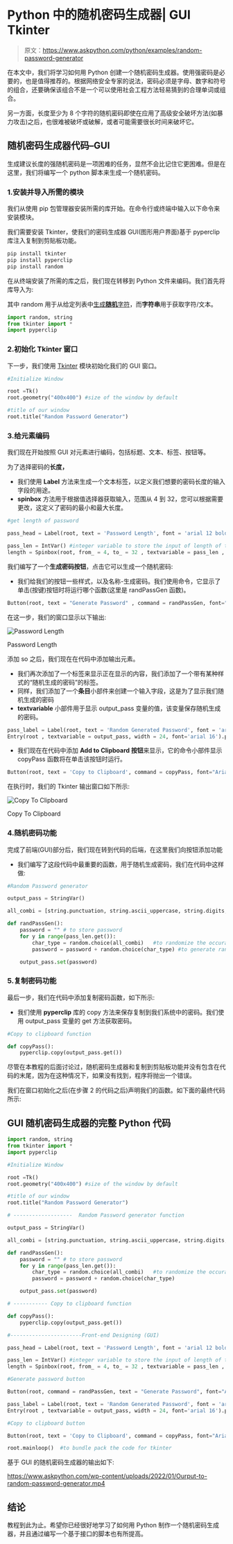 # Python 中的随机密码生成器| GUI Tkinter

> 原文：<https://www.askpython.com/python/examples/random-password-generator>

在本文中，我们将学习如何用 Python 创建一个随机密码生成器。使用强密码是必要的，也是值得推荐的。根据网络安全专家的说法，密码必须是字母、数字和符号的组合，还要确保该组合不是一个可以使用社会工程方法轻易猜到的合理单词或组合。

另一方面，长度至少为 8 个字符的随机密码即使在应用了高级安全破坏方法(如暴力攻击)之后，也很难被破坏或破解，或者可能需要很长时间来破坏它。

## 随机密码生成器代码–GUI

生成建议长度的强随机密码是一项困难的任务，显然不会比记住它更困难。但是在这里，我们将编写一个 python 脚本来生成一个随机密码。

### 1.安装并导入所需的模块

我们从使用 pip 包管理器安装所需的库开始。在命令行或终端中输入以下命令来安装模块。

我们需要安装 Tkinter，使我们的密码生成器 GUI(图形用户界面)基于 pyperclip 库注入复制到剪贴板功能。

```py
pip install tkinter
pip install pyperclip
pip install random

```

在从终端安装了所需的库之后，我们现在转移到 Python 文件来编码。我们首先将库导入为:

其中 random 用于从给定列表中[生成**随机**字符](https://www.askpython.com/python/examples/generate-random-strings-in-python)，而**字符串**用于获取字符/文本。

```py
import random, string
from tkinter import *
import pyperclip

```

### 2.初始化 Tkinter 窗口

下一步，我们使用 [Tkinter](https://www.askpython.com/python-modules/tkinter/tkinter-font-class) 模块初始化我们的 GUI 窗口。

```py
#Initialize Window

root =Tk()
root.geometry("400x400") #size of the window by default

#title of our window
root.title("Random Password Generator")

```

### 3.给元素编码

我们现在开始按照 GUI 对元素进行编码，包括标题、文本、标签、按钮等。

为了选择密码的**长度，**

*   我们使用 **Label** 方法来生成一个文本标签，以定义我们想要的密码长度的输入字段的用途。
*   **spinbox** 方法用于根据值选择器获取输入，范围从 4 到 32，您可以根据需要更改，这定义了密码的最小和最大长度。

```py
#get length of password

pass_head = Label(root, text = 'Password Length', font = 'arial 12 bold').pack(pady=10) #to generate label heading

pass_len = IntVar() #integer variable to store the input of length of the password wanted
length = Spinbox(root, from_ = 4, to_ = 32 , textvariable = pass_len , width = 24, font='arial 16').pack()

```

我们编写了一个**生成密码按钮**，点击它可以生成一个随机密码:

*   我们给我们的按钮一些样式，以及名称-生成密码。我们使用命令，它显示了单击(按键)按钮时将运行哪个函数(这里是 randPassGen 函数)。

```py
Button(root, text = "Generate Password" , command = randPassGen, font="Arial 10", bg='lightblue', fg='black', activebackground="teal", padx=5, pady=5 ).pack(pady= 20)

```

在这一步，我们的窗口显示以下输出:

![Password Length](img/a45958dfb2aa79121b9eb78513544ca9.png)

Password Length

添加 so 之后，我们现在在代码中添加输出元素。

*   我们再次添加了一个标签来显示正在显示的内容，我们添加了一个带有某种样式的“随机生成的密码”的标签。
*   同样，我们添加了一个**条目**小部件来创建一个输入字段，这是为了显示我们随机生成的密码
*   **textvariable** 小部件用于显示 output_pass 变量的值，该变量保存随机生成的密码。

```py
pass_label = Label(root, text = 'Random Generated Password', font = 'arial 12 bold').pack(pady="30 10")
Entry(root , textvariable = output_pass, width = 24, font='arial 16').pack()

```

*   我们现在在代码中添加 **Add to Clipboard 按钮**来显示，它的命令小部件显示 copyPass 函数将在单击该按钮时运行。

```py
Button(root, text = 'Copy to Clipboard', command = copyPass, font="Arial 10", bg='lightblue', fg='black', activebackground="teal", padx=5, pady=5 ).pack(pady= 20)

```

在执行时，我们的 Tkinter 输出窗口如下所示:

![Copy To Clipboard](img/fa5fe28aefec3dbd22f07632b1de4de9.png)

Copy To Clipboard

### 4.随机密码功能

完成了前端(GUI)部分后，我们现在转到代码的后端，在这里我们向按钮添加功能

*   我们编写了这段代码中最重要的函数，用于随机生成密码，我们在代码中这样做:

```py
#Random Password generator

output_pass = StringVar()

all_combi = [string.punctuation, string.ascii_uppercase, string.digits, string.ascii_lowercase]  #list of all possible characters

def randPassGen():
    password = "" # to store password
    for y in range(pass_len.get()):
        char_type = random.choice(all_combi)   #to randomize the occurance of alphabet, digit or symbol
        password = password + random.choice(char_type) #to generate random characters as per the input length from the occurance list

    output_pass.set(password)

```

### 5.复制密码功能

最后一步，我们在代码中添加复制密码函数，如下所示:

*   我们使用 **pyperclip** 库的 copy 方法来保存复制到我们系统中的密码。我们使用 output_pass 变量的 get 方法获取密码。

```py
#Copy to clipboard function

def copyPass():
    pyperclip.copy(output_pass.get())

```

尽管在本教程的后面讨论过，随机密码生成器和复制到剪贴板功能并没有包含在代码的末尾，因为在这种情况下，如果没有找到，程序将抛出一个错误。

我们在窗口初始化之后(在步骤 2 的代码之后)声明我们的函数。如下面的最终代码所示:

## GUI 随机密码生成器的完整 Python 代码

```py
import random, string
from tkinter import *
import pyperclip

#Initialize Window

root =Tk()
root.geometry("400x400") #size of the window by default

#title of our window
root.title("Random Password Generator")

# -------------------  Random Password generator function

output_pass = StringVar()

all_combi = [string.punctuation, string.ascii_uppercase, string.digits, string.ascii_lowercase]  #list of all possible characters

def randPassGen():
    password = "" # to store password
    for y in range(pass_len.get()):
        char_type = random.choice(all_combi)   #to randomize the occurance of alphabet, digit or symbol
        password = password + random.choice(char_type)

    output_pass.set(password)

# ----------- Copy to clipboard function

def copyPass():
    pyperclip.copy(output_pass.get())

#-----------------------Front-end Designing (GUI)

pass_head = Label(root, text = 'Password Length', font = 'arial 12 bold').pack(pady=10) #to generate label heading

pass_len = IntVar() #integer variable to store the input of length of the password wanted
length = Spinbox(root, from_ = 4, to_ = 32 , textvariable = pass_len , width = 24, font='arial 16').pack()

#Generate password button

Button(root, command = randPassGen, text = "Generate Password", font="Arial 10", bg='lightblue', fg='black', activebackground="teal", padx=5, pady=5 ).pack(pady= 20)

pass_label = Label(root, text = 'Random Generated Password', font = 'arial 12 bold').pack(pady="30 10")
Entry(root , textvariable = output_pass, width = 24, font='arial 16').pack()

#Copy to clipboard button

Button(root, text = 'Copy to Clipboard', command = copyPass, font="Arial 10", bg='lightblue', fg='black', activebackground="teal", padx=5, pady=5 ).pack(pady= 20)

root.mainloop()  #to bundle pack the code for tkinter

```

基于 GUI 的随机密码生成器的输出如下:

<https://www.askpython.com/wp-content/uploads/2022/01/Ourput-to-random-password-generator.mp4>

## 结论

教程到此为止。希望你已经很好地学习了如何用 Python 制作一个随机密码生成器，并且通过编写一个基于接口的脚本也有所提高。